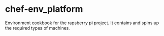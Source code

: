 # chef-env_platform
Environment cookbook for the rapsberry pi project. It contains and spins up the required types of machines.
